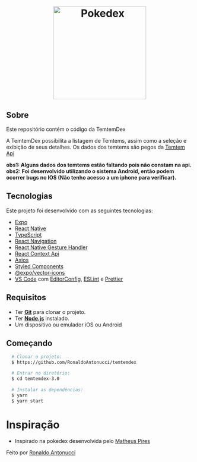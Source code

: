 <h1 align="center">
  <img alt="Pokedex" src="https://upload.wikimedia.org/wikipedia/en/6/64/Temtem_logo_2020.png" width="250px" />
</h1>

## Sobre
Este repositório contém o código da TemtemDex

A TemtemDex possibilita a listagem de Temtems, assim como a seleção e exibição de seus detalhes.
Os dados dos temtems são pegos da <a href="https://temtem-api.mael.tech/">Temtem Api</a>

<b>obs1: Alguns dados dos temtems estão faltando pois não constam na api.<br></b>
<b>obs2: Foi desenvolvido utilizando o sistema Android, então podem ocorrer bugs no IOS (Não tenho acesso a um iphone para verificar).</b>

## Tecnologias

Este projeto foi desenvolvido com as seguintes tecnologias:

- [Expo](https://expo.io/)
- [React Native](https://reactnative.dev/)
- [TypeScript](https://www.typescriptlang.org/)
- [React Navigation](https://reactnavigation.org/)
- [React Native Gesture Handler](https://kmagiera.github.io/react-native-gesture-handler/)
- [React Context Api](https://pt-br.reactjs.org/docs/context.html)
- [Axios](https://github.com/axios/axios)
- [Styled Components](https://styled-components.com/)
- [@expo/vector-icons](https://docs.expo.io/guides/icons/)
- [VS Code](https://code.visualstudio.com/) com [EditorConfig](https://editorconfig.org/), [ESLint](https://eslint.org/) e [Prettier](https://prettier.io/)

## Requisitos
- Ter [**Git**](https://git-scm.com/) para clonar o projeto.
- Ter [**Node.js**](https://nodejs.org/en/) instalado.
- Um dispositivo ou emulador iOS ou Android

## Começando
``` bash
  # Clonar o projeto:
  $ https://github.com/RonaldoAntonucci/temtemdex

  # Entrar no diretório:
  $ cd temtemdex-3.0
  
  # Instalar as dependências:
  $ yarn
  $ yarn start
```

# Inspiração
- Inspirado na pokedex desenvolvida pelo [Matheus Pires](https://github.com/MatheusPires99/pokedex#hammer-iniciando-mobile)

Feito por [Ronaldo Antonucci](https://github.com/RonaldoAntonucci/temtemdex)